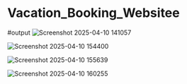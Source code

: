 # Vacation_Booking_Websitee

#output
![Screenshot 2025-04-10 141057](https://github.com/user-attachments/assets/f6b08b6c-2ac9-47ec-a57e-5dc24b09b857)

![Screenshot 2025-04-10 154400](https://github.com/user-attachments/assets/c924b84e-fd31-4a7a-92c0-a9dd0eb6ef49)

![Screenshot 2025-04-10 155639](https://github.com/user-attachments/assets/5e1d12fa-9a25-47e8-ae11-3884bf31d9ed)

![Screenshot 2025-04-10 160255](https://github.com/user-attachments/assets/9a39cd80-2a0c-4607-87fa-0743a06d3845)



